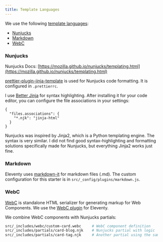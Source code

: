 ```yaml
---
title: Template Languages
---
```


We use the following [template languages](https://www.11ty.dev/docs/languages/):
- [Nunjucks](https://www.11ty.dev/docs/languages/nunjucks/)
- [Markdown](https://www.11ty.dev/docs/languages/markdown/)
- [WebC](https://www.11ty.dev/docs/languages/webc/)

### Nunjucks

Nunjucks Docs: [https://mozilla.github.io/nunjucks/templating.html](https://mozilla.github.io/nunjucks/templating.html)

[prettier-plugin-jinja-template](https://github.com/HookyQR/prettier-plugin-jinja-template) is used for Nunjucks code formatting. It is configured in `.prettierrc`.

I use [Better Jinja](https://github.com/samuelcolvin/jinjahtml-vscode) for syntax highlighting. After installing it for your code editor, you can configure the file associations in your settings:

```
{
  "files.associations": {
    "*.njk": "jinja-html"
  }
}
```

Nunjucks was inspired by Jinja2, which is a Python templating engine. The syntax is very similar. I did not find good syntax-highlighting and formatting solutions specifically made for Nunjucks, but everything Jinja2 works just fine.

### Markdown

Eleventy uses [markdown-it](https://github.com/markdown-it/markdown-it) for markdown files (.md). The custom configuration for this starter is in `src/_config/plugins/markdown.js`.

### WebC

[WebC](https://github.com/11ty/webc) is standalone HTML serializer for generating markup for Web Components. We use the [WebC plugin](https://github.com/11ty/eleventy-plugin-webc) for Eleventy.

We combine WebC components with Nunjucks partials:

```bash
src/_includes/webc/custom-card.webc     # WebC component definition
src/_includes/partials/card-blog.njk    # Nunjucks partial with logic
src/_includes/partials/card-tag.njk     # Another partial using the same component
```

